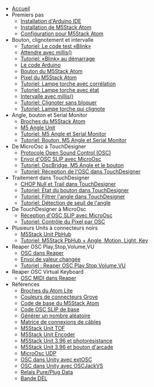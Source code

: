 - [Accueil](./)
- Premiers pas
	- [Installation d'Arduino IDE](/arduino/ide/installation.md)
	- [Installation de M5Stack Atom](/m5stack/atom/installation.md)
	- [Configuration pour M5Stack Atom](/m5stack/atom/configuration.md)
- Bouton, clignotement et intervalle
	- [Tutoriel: Le code test «Blink»](/m5stack/atom/tutoriel/blink.md)
	- [Attendre avec millis()](/arduino/millis/attendre.md)
	- [Tutoriel: «Blink» au démarrage](/m5stack/atom/tutoriel/blink_demarrage.md)
	- [Le code Arduino](/arduino/code.md)
	- [Bouton du M5Stack Atom](/m5stack/atom/bouton.md)
	- [Pixel du M5Stack Atom](/m5stack/atom/pixel.md)
	- [Tutoriel: Lampe torche avec corrélation](/m5stack/atom/tutoriel/lampe-torche-correlation.md)
	- [Tutoriel: Lampe torche avec état](/m5stack/atom/tutoriel/lampe-torche-etat.md)
	- [Intervalle avec millis()](/arduino/millis/intervalle.md)
	- [Tutoriel: Clignoter sans bloquer](/m5stack/atom/tutoriel/clignoter-sans-bloquer.md)
	- [Tutoriel: Lampe torche qui clignote](/m5stack/atom/tutoriel/lampe-clignotement.md)
- Angle, bouton et Serial Monitor
	- [Broches du M5Stack Atom](/m5stack/atom/broches.md)
	- [M5 Angle Unit](/m5stack/unit/angle.md)
	- [Tutoriel: M5 Angle et Serial Monitor](/m5stack/atom/tutoriel/angle-monitor.md)	
	- [Tutoriel: Bouton, M5 Angle et Serial Monitor](/m5stack/atom/tutoriel/angle-button-monitor.md)
- De MicroOsc à TouchDesigner
	- [Protocole Open Sound Control (OSC)](/osc/protocole.md)
	- [Envoi d'OSC SLIP avec MicroOsc](/osc/microosc/envoi.md)
	- [Tutoriel: OscBridge, M5 Angle et le bouton](/m5stack/atom/tutoriel/angle-button-oscbridge.md)
	- [Tutoriel: Réception de l'OSC dans TouchDesigner](/touchdesigner/tutoriel/reception.md)
- Traitement dans TouchDesigner
	- [CHOP Null et Trail dans TouchDesigner](/touchdesigner/chop_null-trail.md)
	- [Tutoriel: État du bouton dans TouchDesigner](/touchdesigner/tutoriel/etat-bouton.md)
	- [Tutoriel: Filtrer l'angle dans TouchDesigner](/touchdesigner/tutoriel/angle_filtrer.md)
	- [Tutoriel: Détection de seuil de l'angle](/touchdesigner/tutoriel/angle_seuil.md)
- De TouchDesigner à MicroOsc
	- [Réception d'OSC SLIP avec MicroOsc](/osc/microosc/reception.md)
	- [Tutoriel: Contrôle du Pixel par OSC](/touchdesigner/tutoriel/osc_pixel.md)
- Plusieurs Units à connecteurs noirs
	- [M5Stack Unit PbHub](/m5stack/unit/pbhub.md)
	- [Tutoriel: M5Stack PbHub + Angle, Motion, Light, Key](/m5stack/atom/tutoriel/pbhub_key-motion-angle-light.md)
- Reaper OSC Play,Stop,Volume,VU
	- [OSC dans Reaper](/reaper/osc.md)
	- [Envoi de valeur changée](/osc/microosc/envoi-valeur-changee.md)
	- [Tutoriel : Reaper OSC Play,Stop,Volume,VU](/reaper/tutoriel/play-stop-volume-vu.md)
- Reaper OSC Virtual Keyboard
	- [OSC MIDI dans Reaper](/reaper/osc-midi.md)
-  Références
	- [Broches du Atom Lite](/m5stack/atom/atom_lite.md)
	- [Couleurs de connecteurs Grove](/m5stack/atom/grove.md)
	- [Code de base du M5Stack Atom](/m5stack/atom/code-base.md)
	- [Code OSC SLIP de base](/m5stack/atom/code_base_osc_slip.md)
	- [Générer un nombre aléatoire](/arduino/random/README.md)
	- [Matrice de connexions de câbles](/m5stack/atom/tutoriel/matrice-cables/README.md)
	- [M5Stack Unit TOF](/m5stack/unit/tof/README.md)
	- [M5Stack Unit Encoder](/m5stack/unit/encoder/README.md)
	- [M5Stack Unit 3.96 et photorésistance](/m5stack/unit/396/photoresistance/README.md)
	- [M5Stack Unit 3.96 et bouton d'arcade](/m5stack/unit/396/bouton-arcade/README.md)
	- [MicroOsc UDP](/osc/microosc/envoi.md)
	- [OSC dans Unity avec extOSC](/unity/extosc/README.md)
    - [OSC dans Unity avec OSCJackVS](/unity/oscjackvs/README.md)
	- [Relais Pure/Plug Data](/pd/relais/README.md)		
	- [Bande DEL](/bande_del/bande_del_atom.md)		
